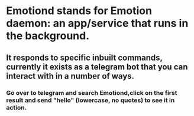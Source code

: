 # Emotiond stands for Emotion daemon: an app/service that runs in the background.
## It responds to specific inbuilt commands, currently it exists as a telegram bot that you can interact with in a number of ways.
### Go over to telegram and search Emotiond,click on the first result and send "hello" (lowercase, no quotes) to see it in action.
